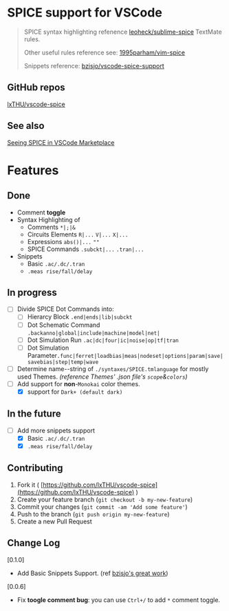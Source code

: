 # SPICE support for VSCode

> SPICE syntax highlighting refenence [leoheck/sublime-spice](https://github.com/leoheck/sublime-spice) TextMate rules.
> 
> Other useful rules reference see: [1995parham/vim-spice](https://github.com/1995parham/vim-spice)
> 
> Snippets reference: [bzisjo/vscode-spice-support](https://github.com/bzisjo/vscode-spice-support)

## GitHub repos
[lxTHU/vscode-spice](https://github.com/lxTHU/vscode-spice)

## See also
[Seeing SPICE in VSCode Marketplace](https://marketplace.visualstudio.com/items?itemName=xuanli.spice)

# Features
## Done
- Comment **toggle**
- Syntax Highlighting of 
    - Comments `*|;|&` 
    - Circuits Elements `R|...` `V|...` `X|...` 
    - Expressions `abs()|...` `""` 
    - SPICE Commands `.subckt|...` `.tran|...` 
- Snippets
    - Basic `.ac/.dc/.tran`
    - `.meas rise/fall/delay`

## In progress
- [ ] Divide SPICE Dot Commands into: 
    - [ ] Hierarcy Block `.end|ends|lib|subckt`
    - [ ] Dot Schematic Command `.backanno|global|include|machine|model|net|`
    - [ ] Dot Simulation Run `.ac|dc|four|ic|noise|op|tf|tran`
    - [ ] Dot Simulation Parameter`.func|ferret|loadbias|meas|nodeset|options|param|save|savebias|step|temp|wave`
- [ ] Determine name--string of `./syntaxes/SPICE.tmlanguage` for mostly used Themes. *(reference Themes' .json file's `scope`&`colors`)* 
- [ ] Add support for **non**-`Monokai` color themes.
    - [x] support for `Dark+ (default dark)`

## In the future
- [ ] Add more snippets support
    - [x] Basic `.ac/.dc/.tran`
    - [x] `.meas rise/fall/delay`

## Contributing
1. Fork it ( [https://github.com/lxTHU/vscode-spice](https://github.com/lxTHU/vscode-spice) )
2. Create your feature branch (`git checkout -b my-new-feature`)
3. Commit your changes (`git commit -am 'Add some feature'`)
4. Push to the branch (`git push origin my-new-feature`)
5. Create a new Pull Request


## Change Log
[0.1.0]
- Add Basic Snippets Support. (ref [bzisjo's great work](https://github.com/bzisjo/vscode-spice-support))

[0.0.6]
- Fix **toogle comment bug**: you can use `Ctrl+/` to add `*` comment toggle.
